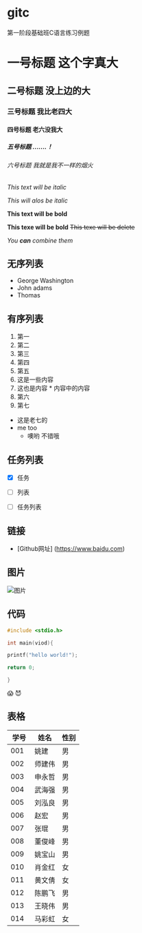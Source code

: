 # gitc
第一阶段基础班C语言练习例题
# 一号标题 这个字真大
## 二号标题 没上边的大
### 三号标题 我比老四大
#### 四号标题 老六没我大
##### 五号标题 .......！
###### 六号标题 我就是我不一样的烟火



*This text will be italic*

_This will alos be italic_

**This text will be bold**

__This texe will be bold__
~~This texe will be delete~~

_You **can** combine them_

## 无序列表
* George Washington
* John adams
* Thomas 

## 有序列表
1. 第一
1. 第二
1. 第三
1. 第四
1. 第五 
  1. 这是一些内容
  2. 这也是内容
    * 内容中的内容
1. 第六
1. 第七 
  * 这是老七的
  * me too
    * 噢哟 不错哦

## 任务列表
* [x] 任务
* [ ] 列表
* [ ] 任务列表


## 链接
* [Github网址] (https://www.baidu.com)


## 图片
![图片](http://chaihongjun.me/uploads/allimg/20161111/1478835200891772.png)

## 代码
```c
#include <stdio.h>

int main(viod){

printf("hello world!");

return 0;

}
```


:scream:
:smiling_imp:


## 表格
学号 | 姓名 | 性别 |
-----|-----|-----|
001  | 姚建 | 男  |
002  | 师建伟 | 男 |
003  | 申永哲 | 男 |
004  | 武海强 | 男 |
005  | 刘泓良 | 男 |
006  | 赵宏   | 男 |
007  | 张琨   | 男 |
008  | 董俊峰 | 男 |
009  | 姚宝山 | 男 |
010  | 肖金红 | 女 |
011  | 黄文倩 | 女 |
012  | 陈鹏飞 | 男 |
013  | 王晓伟 | 男 |
014  | 马彩虹 | 女 |
